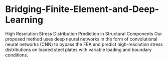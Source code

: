 # Bridging-Finite-Element-and-Deep-Learning
High Resolution Stress Distribution Prediction in Structural Components
Our proposed method uses deep neural networks in the form of convolutional neural networks (CNN) to bypass the FEA and predict high-resolution stress distributions on loaded steel plates with variable loading and boundary conditions.
